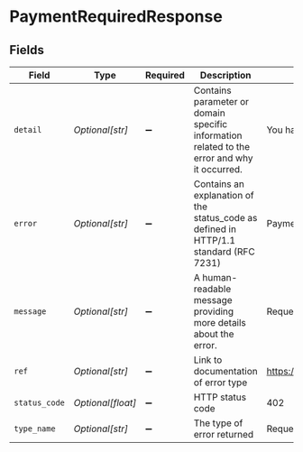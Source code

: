 # PaymentRequiredResponse


## Fields

| Field                                                                                       | Type                                                                                        | Required                                                                                    | Description                                                                                 | Example                                                                                     |
| ------------------------------------------------------------------------------------------- | ------------------------------------------------------------------------------------------- | ------------------------------------------------------------------------------------------- | ------------------------------------------------------------------------------------------- | ------------------------------------------------------------------------------------------- |
| `detail`                                                                                    | *Optional[str]*                                                                             | :heavy_minus_sign:                                                                          | Contains parameter or domain specific information related to the error and why it occurred. | You have reached your limit of 2000                                                         |
| `error`                                                                                     | *Optional[str]*                                                                             | :heavy_minus_sign:                                                                          | Contains an explanation of the status_code as defined in HTTP/1.1 standard (RFC 7231)       | Payment Required                                                                            |
| `message`                                                                                   | *Optional[str]*                                                                             | :heavy_minus_sign:                                                                          | A human-readable message providing more details about the error.                            | Request Limit Reached                                                                       |
| `ref`                                                                                       | *Optional[str]*                                                                             | :heavy_minus_sign:                                                                          | Link to documentation of error type                                                         | https://developers.apideck.com/errors#requestlimiterror                                     |
| `status_code`                                                                               | *Optional[float]*                                                                           | :heavy_minus_sign:                                                                          | HTTP status code                                                                            | 402                                                                                         |
| `type_name`                                                                                 | *Optional[str]*                                                                             | :heavy_minus_sign:                                                                          | The type of error returned                                                                  | RequestLimitError                                                                           |